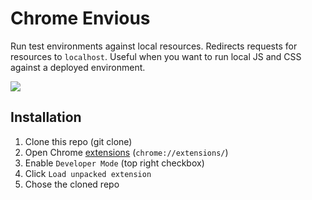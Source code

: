 # Chrome Envious
Run test environments against local resources. Redirects requests for resources to `localhost`. Useful when you want to run local JS and CSS against a deployed environment. 

![](https://media.giphy.com/media/C0Q6ghc3txKus/giphy.gif)

## Installation

1. Clone this repo (git clone)
1. Open Chrome [extensions](chrome://extensions/) (`chrome://extensions/`)
1. Enable `Developer Mode` (top right checkbox)
1. Click `Load unpacked extension`
1. Chose the cloned repo
